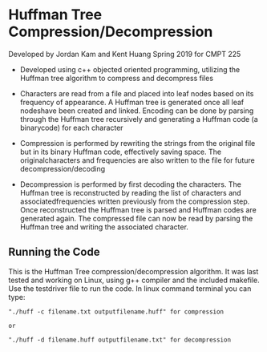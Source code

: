 # Huffman Tree Compression/Decompression
Developed by Jordan Kam and Kent Huang
Spring 2019 for CMPT 225

* Developed using c++ objected oriented programming, utilizing the Huffman tree algorithm to compress and decompress files

* Characters are read from a file and placed into leaf nodes based on its frequency of appearance. A Huffman tree is generated once all leaf nodeshave been created and linked. Encoding can be done by parsing through the Huffman tree recursively and generating a Huffman code (a binarycode) for each character

* Compression is performed by rewriting the strings from the original file but in its binary Huffman code, effectively saving space. The originalcharacters and frequencies are also written to the file for future decompression/decoding

* Decompression is performed by first decoding the characters. The Huffman tree is reconstructed by reading the list of characters and associatedfrequencies written previously from the compression step. Once reconstructed the Huffman tree is parsed and Huffman codes are generated again. The compressed file can now be read by parsing the Huffman tree and writing the associated character.

## Running the Code

This is the Huffman Tree compression/decompression algorithm. It was last tested and working on Linux, using g++ 
compiler and the included makefile.
Use the testdriver file to run the code.
In linux command terminal you can type:

```
"./huff -c filename.txt outputfilename.huff" for compression

or 

"./huff -d filename.huff outputfilename.txt" for decompression
```
